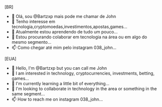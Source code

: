 [BR]
- 👋 Olá, sou @Bartzxp mais pode me chamar de John
- 👀 Tenho interesse em tecnologia,cryptomoedas,investimentos,apostas,games...
- 🌱 Atualmente estou aprendendo de tudo um pouco...
- 💞️ Estou procurando colaborar em tecnologia na área ou em algo do mesmo segmento...
- 📫 Como chegar até mim pelo instagram 038_john...


[EUA]
- 👋 Hello, I'm @Bartzxp but you can call me John
- 👀 I am interested in technology, cryptocurrencies, investments, betting, games...
- 🌱 I'm currently learning a little bit of everything...
- 💞️ I'm looking to collaborate in technology in the area or something in the same segment...
- 📫 How to reach me on instagram 038_john...
